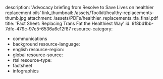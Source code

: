description: 'Advocacy briefing from Resolve to Save Lives on healthier replacement oils'
link_thumbnail: /assets/Toolkit/healthy-replacements-thumb.jpg
attachment: /assets/PDFs/healthier_replacements_tfa_final.pdf
title: 'Fact Sheet: Replacing Trans Fat the Healthiest Way'
id: 9f8bd1bb-7dfe-479c-97e5-6536a6e12f87
resource-category:
  - communications
  - background
resource-language:
  - english
resource-region:
  - global
resource-source:
  - rtsl
resource-type:
  - factsheet
  - infographics
